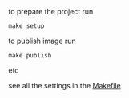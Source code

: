 to prepare the project run 

```shell
make setup
```

to publish image run

```shell
make publish
```

etc

see all the settings in the [Makefile](../best_practices/code/Makefile)
